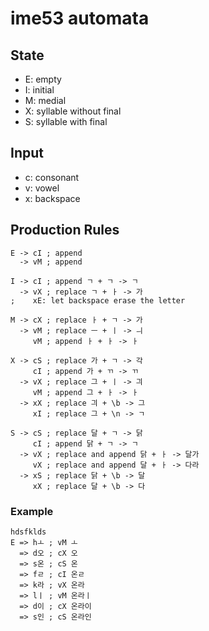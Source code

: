 # ime53 automata

## State

- E: empty
- I: initial
- M: medial
- X: syllable without final
- S: syllable with final

## Input

- c: consonant
- v: vowel
- x: backspace

## Production Rules

```
E -> cI ; append
  -> vM ; append

I -> cI ; append ㄱ + ㄱ -> ㄱ
  -> vX ; replace ㄱ + ㅏ -> 가
;    xE: let backspace erase the letter

M -> cX ; replace ㅏ + ㄱ -> 가
  -> vM ; replace ㅡ + ㅣ -> ㅢ
     vM ; append ㅏ + ㅏ -> ㅏ

X -> cS ; replace 가 + ㄱ -> 각
     cI ; append 가 + ㄲ -> ㄲ
  -> vX ; replace 그 + ㅣ -> 긔
     vM ; append 그 + ㅏ -> ㅏ 
  -> xX ; replace 긔 + \b -> 그
     xI ; replace 그 + \n -> ㄱ

S -> cS ; replace 달 + ㄱ -> 닭
     cI ; append 닭 + ㄱ -> ㄱ
  -> vX ; replace and append 닭 + ㅏ -> 달가
     vX ; replace and append 달 + ㅏ -> 다라
  -> xS ; replace 닭 + \b -> 달
     xX ; replace 달 + \b -> 다
```

### Example

```
hdsfklds
E => hㅗ ; vM ㅗ
  => d오 ; cX 오
  => s온 ; cS 온
  => fㄹ ; cI 온ㄹ
  => k라 ; vX 온라
  => lㅣ ; vM 온라ㅣ
  => d이 ; cX 온라이
  => s인 ; cS 온라인
```